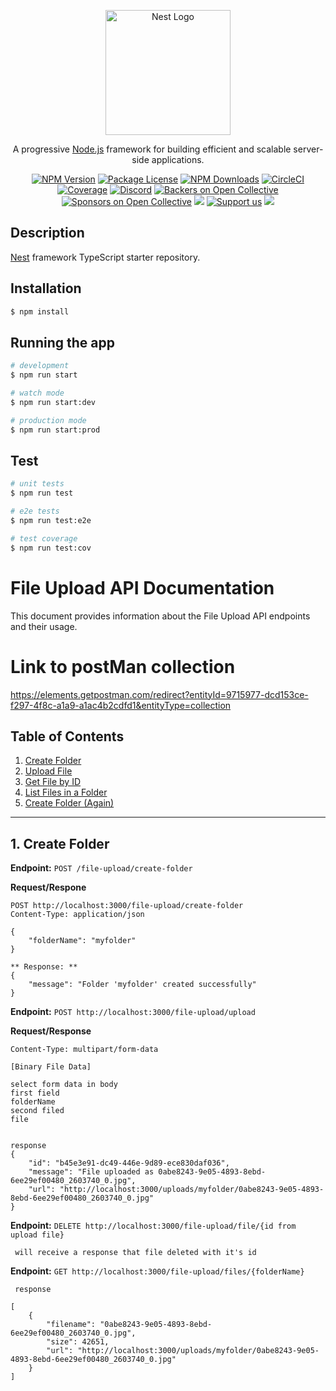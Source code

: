 <p align="center">
  <a href="http://nestjs.com/" target="blank"><img src="https://nestjs.com/img/logo-small.svg" width="200" alt="Nest Logo" /></a>
</p>

[circleci-image]: https://img.shields.io/circleci/build/github/nestjs/nest/master?token=abc123def456
[circleci-url]: https://circleci.com/gh/nestjs/nest

  <p align="center">A progressive <a href="http://nodejs.org" target="_blank">Node.js</a> framework for building efficient and scalable server-side applications.</p>
    <p align="center">
<a href="https://www.npmjs.com/~nestjscore" target="_blank"><img src="https://img.shields.io/npm/v/@nestjs/core.svg" alt="NPM Version" /></a>
<a href="https://www.npmjs.com/~nestjscore" target="_blank"><img src="https://img.shields.io/npm/l/@nestjs/core.svg" alt="Package License" /></a>
<a href="https://www.npmjs.com/~nestjscore" target="_blank"><img src="https://img.shields.io/npm/dm/@nestjs/common.svg" alt="NPM Downloads" /></a>
<a href="https://circleci.com/gh/nestjs/nest" target="_blank"><img src="https://img.shields.io/circleci/build/github/nestjs/nest/master" alt="CircleCI" /></a>
<a href="https://coveralls.io/github/nestjs/nest?branch=master" target="_blank"><img src="https://coveralls.io/repos/github/nestjs/nest/badge.svg?branch=master#9" alt="Coverage" /></a>
<a href="https://discord.gg/G7Qnnhy" target="_blank"><img src="https://img.shields.io/badge/discord-online-brightgreen.svg" alt="Discord"/></a>
<a href="https://opencollective.com/nest#backer" target="_blank"><img src="https://opencollective.com/nest/backers/badge.svg" alt="Backers on Open Collective" /></a>
<a href="https://opencollective.com/nest#sponsor" target="_blank"><img src="https://opencollective.com/nest/sponsors/badge.svg" alt="Sponsors on Open Collective" /></a>
  <a href="https://paypal.me/kamilmysliwiec" target="_blank"><img src="https://img.shields.io/badge/Donate-PayPal-ff3f59.svg"/></a>
    <a href="https://opencollective.com/nest#sponsor"  target="_blank"><img src="https://img.shields.io/badge/Support%20us-Open%20Collective-41B883.svg" alt="Support us"></a>
  <a href="https://twitter.com/nestframework" target="_blank"><img src="https://img.shields.io/twitter/follow/nestframework.svg?style=social&label=Follow"></a>
</p>
  <!--[![Backers on Open Collective](https://opencollective.com/nest/backers/badge.svg)](https://opencollective.com/nest#backer)
  [![Sponsors on Open Collective](https://opencollective.com/nest/sponsors/badge.svg)](https://opencollective.com/nest#sponsor)-->

## Description

[Nest](https://github.com/nestjs/nest) framework TypeScript starter repository.

## Installation

```bash
$ npm install
```

## Running the app

```bash
# development
$ npm run start

# watch mode
$ npm run start:dev

# production mode
$ npm run start:prod
```

## Test

```bash
# unit tests
$ npm run test

# e2e tests
$ npm run test:e2e

# test coverage
$ npm run test:cov
```

# File Upload API Documentation

This document provides information about the File Upload API endpoints and their usage.

# Link to postMan collection 

https://elements.getpostman.com/redirect?entityId=9715977-dcd153ce-f297-4f8c-a1a9-a1ac4b2cdfd1&entityType=collection

## Table of Contents

1. [Create Folder](#create-folder)
2. [Upload File](#upload-file)
3. [Get File by ID](#get-file-by-id)
4. [List Files in a Folder](#list-files-in-a-folder)
5. [Create Folder (Again)](#create-folder-again)

---

## 1. Create Folder

**Endpoint:** `POST /file-upload/create-folder`

**Request/Respone**

```http
POST http://localhost:3000/file-upload/create-folder
Content-Type: application/json

{
    "folderName": "myfolder"
}

** Response: **
{
    "message": "Folder 'myfolder' created successfully"
}
```

**Endpoint:** `POST http://localhost:3000/file-upload/upload`

**Request/Response**

```http
Content-Type: multipart/form-data

[Binary File Data]

select form data in body
first field
folderName
second filed
file


response
{
    "id": "b45e3e91-dc49-446e-9d89-ece830daf036",
    "message": "File uploaded as 0abe8243-9e05-4893-8ebd-6ee29ef00480_2603740_0.jpg",
    "url": "http://localhost:3000/uploads/myfolder/0abe8243-9e05-4893-8ebd-6ee29ef00480_2603740_0.jpg"
}

```

**Endpoint:** `DELETE http://localhost:3000/file-upload/file/{id from upload file}`

```http
 will receive a response that file deleted with it's id
```

**Endpoint:** `GET http://localhost:3000/file-upload/files/{folderName}`

```http
 response

[
    {
        "filename": "0abe8243-9e05-4893-8ebd-6ee29ef00480_2603740_0.jpg",
        "size": 42651,
        "url": "http://localhost:3000/uploads/myfolder/0abe8243-9e05-4893-8ebd-6ee29ef00480_2603740_0.jpg"
    }
]
```
